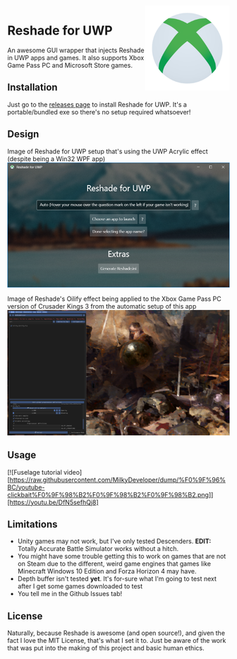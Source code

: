 <img src="https://raw.githubusercontent.com/MilkyDeveloper/dump/%F0%9F%96%BC/xbox-256.png" height="192" width="192" alt="Xbox logo" align="right" />

# Reshade for UWP

An awesome GUI wrapper that injects Reshade in UWP apps and games. It also supports Xbox Game Pass PC and Microsoft Store games.

## Installation

Just go to the [releases page](https://github.com/MilkyDeveloper/ReshadeForUWP/releases/) to install Reshade for UWP. It's a portable/bundled exe so there's no setup required whatsoever!

## Design

Image of Reshade for UWP setup that's using the UWP Acrylic effect (despite being a Win32 WPF app)
![Image of Reshade for UWP setup](https://raw.githubusercontent.com/MilkyDeveloper/dump/%F0%9F%96%BC/Reshade%20for%20UWP%2012_26_2020%209_18_07%20PM.png)

Image of Reshade's Oilify effect being applied to the Xbox Game Pass PC version of Crusader Kings 3 from the automatic setup of this app
![Image of the Reshade Oilify effect being applied to the Xbox Game Pass PC version of Crusader Kings 3](https://raw.githubusercontent.com/MilkyDeveloper/dump/%F0%9F%96%BC/Crusader%20Kings%20III%2012_26_2020%209_21_55%20PM.png)

## Usage

[![Fuselage tutorial video][https://raw.githubusercontent.com/MilkyDeveloper/dump/%F0%9F%96%BC/youtube-clickbait%F0%9F%98%B2%F0%9F%98%B2%F0%9F%98%B2.png]][https://youtu.be/DfN5sefhQj8]

## Limitations

* Unity games may not work, but I've only tested Descenders. **EDIT:** Totally Accurate Battle Simulator works without a hitch.
* You might have some trouble getting this to work on games that are not on Steam due to the different, weird game engines that games like Minecraft Windows 10 Edition and Forza Horizon 4 may have.
* Depth buffer isn't tested **yet**. It's for-sure what I'm going to test next after I get some games downloaded to test
* You tell me in the Github Issues tab!

## License

Naturally, because Reshade is awesome (and open source!), and given the fact I love the MIT License, that's what I set it to. Just be aware of the work that was put into the making of this project and basic human ethics.
